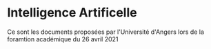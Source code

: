 # Intelligence Artificelle

Ce sont les documents proposées par l'Université d'Angers lors de la foramtion académique du 26 avril 2021
